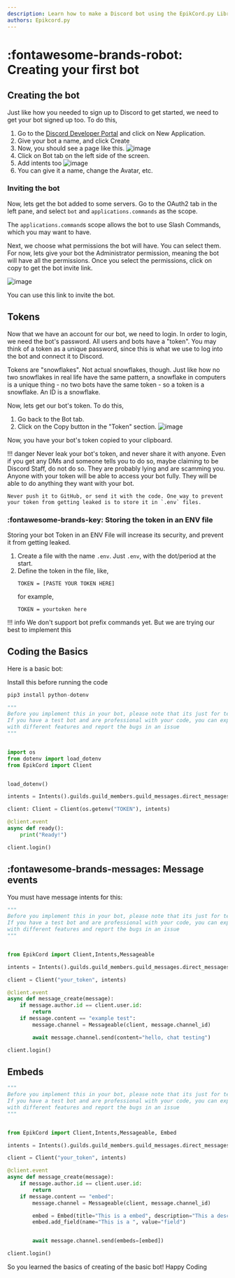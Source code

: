 ```yaml
---
description: Learn how to make a Discord bot using the EpikCord.py Library!
authors: Epikcord.py
---
```


# :fontawesome-brands-robot: Creating your first bot
## Creating the bot
Just like how you needed to sign up to Discord to get started, we need to get your bot signed up too. To do this, 

1. Go to the [Discord Developer Portal](https://discord.com/developers/applications) and click on New Application.
2. Give your bot a name, and click Create
3. Now, you should see a page like this.
	![image](https://user-images.githubusercontent.com/96548672/159582454-46722fd9-b2c2-43fa-9d7c-dded512feb6b.png)
4. Click on Bot tab on the left side of the screen.
5. Add intents too
	![image](https://user-images.githubusercontent.com/96548672/159582651-aa9df25a-b7d0-4aa2-99ef-8e1cace21245.png)
6. You can give it a name, change the Avatar, etc.

### Inviting the bot
Now, lets get the bot added to some servers. Go to the OAuth2 tab in the left pane, and select `bot` and `applications.commands` as the scope.

The `applications.command`s scope allows the bot to use Slash Commands, which you may want to have.

Next, we choose what permissions the bot will have. You can select them. For now, lets give your bot the Administrator permission, meaning the bot will have all the permissions.
Once you select the permissions, click on copy to get the bot invite link.

![image](https://user-images.githubusercontent.com/96548672/159583072-ea75a1a1-e3e7-4b92-bedf-60131446d585.png)

You can use this link to invite the bot.

## Tokens
Now that we have an account for our bot, we need to login. In order to login, we need the bot's password.
All users and bots have a "token". You may think of a token as a unique password, since this is what we use to log into the bot and connect it to Discord.

Tokens are "snowflakes". Not actual snowflakes, though. Just like how no two snowflakes in real life have the same pattern, a snowflake in computers is a unique thing - no two bots have the same token - so a token is a snowflake. An ID is a snowflake.

Now, lets get our bot's token. To do this, 

1. Go back to the Bot tab. 
2. Click on the Copy button in the "Token" section.
	![image](https://user-images.githubusercontent.com/96548672/159583534-b4fa1336-9e35-4c10-a581-4141c0a71611.png)

Now, you have your bot's token copied to your clipboard.

!!! danger
	Never leak your bot's token, and never share it with anyone. Even if you get any DMs and someone tells you to do so, maybe claiming to be Discord Staff, do not do so. They are probably lying and are scamming you. Anyone with your token will be able to access your bot fully. They will be able to do anything they want with your bot. 

	Never push it to GitHub, or send it with the code. One way to prevent your token from getting leaked is to store it in `.env` files.

### :fontawesome-brands-key: Storing the token in an ENV file
Storing your bot Token in an ENV File will increase its security, and prevent it from getting leaked. 

1. Create a file with the name `.env`. Just `.env`, with the dot/period at the start.
2. Define the token in the file, like,
	```env
	TOKEN = [PASTE YOUR TOKEN HERE]
	```
	for example,
	```env
	TOKEN = yourtoken here
	```

!!! info
    We don't support bot prefix commands yet. But we are trying our best to implement this

## Coding the Basics

Here is a basic bot:

Install this before running the code
```py
pip3 install python-dotenv
```

```py
"""
Before you implement this in your bot, please note that its just for testing, 
If you have a test bot and are professional with your code, you can experiment 
with different features and report the bugs in an issue
"""


import os
from dotenv import load_dotenv
from EpikCord import Client


load_dotenv()

intents = Intents().guilds.guild_members.guild_messages.direct_messages.message_content # Intents().all if you want all

client: Client = Client(os.getenv("TOKEN"), intents)

@client.event
async def ready():
    print("Ready!")

client.login()
```

## :fontawesome-brands-messages: Message events

You must have message intents for this:

```py
"""
Before you implement this in your bot, please note that its just for testing, 
If you have a test bot and are professional with your code, you can experiment 
with different features and report the bugs in an issue
"""


from EpikCord import Client,Intents,Messageable

intents = Intents().guilds.guild_members.guild_messages.direct_messages

client = Client("your_token", intents)

@client.event
async def message_create(message):
    if message.author.id == client.user.id:
        return
    if message.content == "example test":
        message.channel = Messageable(client, message.channel_id)

        await message.channel.send(content="hello, chat testing")

client.login()
```

## Embeds

```py
"""
Before you implement this in your bot, please note that its just for testing, 
If you have a test bot and are professional with your code, you can experiment 
with different features and report the bugs in an issue
"""


from EpikCord import Client,Intents,Messageable, Embed

intents = Intents().guilds.guild_members.guild_messages.direct_messages

client = Client("your_token", intents)

@client.event
async def message_create(message):
    if message.author.id == client.user.id:
        return
    if message.content == "embed":
        message.channel = Messageable(client, message.channel_id)

        embed = Embed(title="This is a embed", description="This a description")
        embed.add_field(name="This is a ", value="field")


        await message.channel.send(embeds=[embed])

client.login()
```

So you learned the basics of creating of the basic bot! Happy Coding
